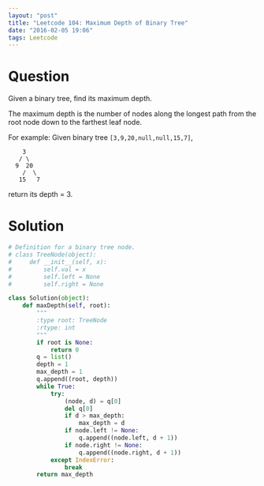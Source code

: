 ```yaml
---
layout: "post"
title: "Leetcode 104: Maximum Depth of Binary Tree"
date: "2016-02-05 19:06"
tags: Leetcode
---
```


# Question
Given a binary tree, find its maximum depth.

The maximum depth is the number of nodes along the longest path from the root node down to the farthest leaf node.

For example:
Given binary tree `[3,9,20,null,null,15,7]`,

```
    3
   / \
  9  20
    /  \
   15   7
```

return its depth = 3.

# Solution

```python
# Definition for a binary tree node.
# class TreeNode(object):
#     def __init__(self, x):
#         self.val = x
#         self.left = None
#         self.right = None

class Solution(object):
    def maxDepth(self, root):
        """
        :type root: TreeNode
        :rtype: int
        """
        if root is None:
            return 0
        q = list()
        depth = 1
        max_depth = 1
        q.append((root, depth))
        while True:
            try:
                (node, d) = q[0]
                del q[0]
                if d > max_depth:
                    max_depth = d
                if node.left != None:
                    q.append((node.left, d + 1))
                if node.right != None:
                    q.append((node.right, d + 1))
            except IndexError:
                break
        return max_depth
```
